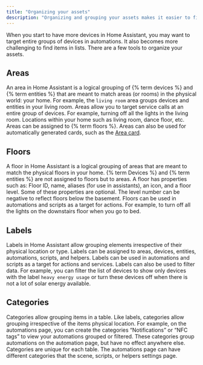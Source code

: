 ```yaml
---
title: "Organizing your assets"
description: "Organizing and grouping your assets makes it easier to find them and allows you target groups in automations."
---
```


When you start to have more devices in Home Assistant, you may want to target entire groups of devices in automations. It also becomes more challenging to find items in lists. There are a few tools to organize your assets.

## Areas

An area in Home Assistant is a logical grouping of {% term devices %} and {% term entities %} that are meant to match areas (or rooms) in the physical world: your home. For example, the `living room` area groups devices and entities in your living room. Areas allow you to target service calls at an entire group of devices. For example, turning off all the lights in the living room.
Locations within your home such as living room, dance floor, etc. Areas can be assigned to {% term floors %}.
Areas can also be used for automatically generated cards, such as the [Area card](/dashboards/area/).

## Floors

A floor in Home Assistant is a logical grouping of areas that are meant to match the physical floors in your home. {% term Devices %} and {% term entities %} are not assigned to floors but to areas. A floor has properties such as: Floor ID, name, aliases (for use in assistants), an icon, and a floor level. Some of these properties are optional. The level number can be negative to reflect floors below the basement.
Floors can be used in automations and scripts as a target for actions. For example, to turn off all the lights on the downstairs floor when you go to bed.

## Labels

Labels in Home Assistant allow grouping elements irrespective of their physical location or type. Labels can be assigned to areas, devices, entities, automations, scripts, and helpers. Labels can be used in automations and scripts as a target for actions and services. Labels can also be used to filter data. For example, you can filter the list of devices to show only devices with the label `heavy energy usage` or turn these devices off when there is not a lot of solar energy available.

## Categories

Categories allow grouping items in a table. Like labels, categories allow grouping irrespective of the items physical location. For example, on the automations page, you can create the categories “Notifications” or “NFC tags” to view your automations grouped or filtered. These categories group automations on the automation page, but have no effect anywhere else. Categories are unique for each table. The automations page can have different categories that the scene, scripts, or helpers settings page.
